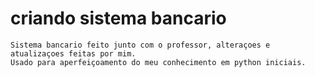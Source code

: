 # criando sistema bancario
    Sistema bancario feito junto com o professor, alteraçoes e atualizaçoes feitas por mim.
    Usado para aperfeiçoamento do meu conhecimento em python iniciais.
    
